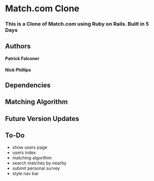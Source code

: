 # Match.com Clone
### This is a Clone of Match.com using Ruby on Rails. Built in 5 Days

## Authors
#### Patrick Falconer
#### Nick Phillips

## Dependencies

## Matching Algorithm

## Future Version Updates

## To-Do
  * show users page
  * users index
  * matching algorithm
  * search matches by nearby
  * submit personal survey
  * style nav bar
